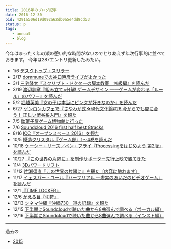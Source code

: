 ```yaml
---
title: 2016年のブログ記事
date: 2016-12-30
pid: 4291a506d19d092a62db0a5e4dd8cd53
status: p
tags:
   - annual
   - blog
---
```


今年はまったく年の瀬の憩い的な時間がないのでとりあえず年次行事的に並べておきます。
今年は287エントリ更新したみたい。

   - 1/6 [デスクトップ・スリラー](/2016/01/06/201601/desktop-thriller/)
   - 2/17 [dommuneでの谷口暁彦ライブがよかった](/2016/02/17/201602/dommune-hikohiko-live/)
   - 3/1 [三宅隆太『スクリプト・ドクターの脚本教室　初級編』を読んだ](/2016/03/01/201603/script-doctor-s-senario-lecture-basic-class/)
   - 3/19 [渡辺訓章『組み立て×分解\! ゲームデザイン ――ゲームが変わる「ルール」のパワー』を読んだ](/2016/03/19/201603/construction-and-destruction-in-game-design/)
   - 5/2 [堀越英美『女の子は本当にピンクが好きなのか』を読んだ](/2016/05/02/201605/think-pink/)
   - 6/27 [ゲンロンカフェで『さやわか式☆現代文化論\#26 今からでも間に合う！ 正しい渋谷系入門』を観た](/2016/06/27/201606/sayawaka-barbora-shibuya-kei/)
   - 7/5 [駄菓子屋ゲーム博物館に行った](/2016/06/05/201606/dagashiya-game-museum/)
   - 7/6 [Soundcloud 2016 first half best 8tracks](/2016/07/06/201607/soundcloud-2016-first-half-best-8tracks/)
   - 8/16 [ICC『オープンスペース 2016』を観た](/2016/08/16/201608/open-space-2016/)
   - 10/5 [模造クリスタル『ゲーム部』1〜4巻を読んだ](/2016/10/05/201610/game-bu/)
   - 10/18 [ケーシー・リース／ベン・フライ『Processingをはじめよう 第2版』を読んだ](/2016/10/18/201610/getting-started-with-processing-2nd-edition/)
   - 10/27 [『この世界の片隅に』を制作サポーター先行上映で観てきた](/2016/10/27/201610/in-a-corner-of-the-world-supporter-preview/)
   - 11/4 [3Dパワードリフト](/2016/11/04/201611/3d-power-drift/)
   - 11/12 [片渕須直『この世界の片隅に』を観た〔内容に触れます〕](/2016/11/12/201611/in-this-corner-of-the-world/)
   - 11/17 [イェスパー・ユール『ハーフリアル ―虚実のあいだのビデオゲーム』を読んだ](/2016/11/17/201611/half-real/)
   - 12/1 [『TIME LOCKER』](/2016/12/01/201612/timelocker/)
   - 12/6 [かえる目『切符』](/2016/12/06/201612/kippu/)
   - 12/13 [シネマ沖縄『沖縄730　道の記録』を観た](/2016/12/13/201612/okinawa-730/)
   - 12/15 [下半期にSoundcloudで聴いた曲から8曲選んで調べる（ボーカル編）](http://text-perforation.doppac.cc/2016/12/15/201612/soundcloud-second-half-best-8tracks-vocal/)
   - 12/16 [下半期にSoundcloudで聴いた曲から8曲選んで調べる（インスト編）](/2016/12/16/201612/soundcloud-second-half-best-8tracks-inst/)

----
過去の

- [2015](2015/12/31/201512/2015-retrospective)
